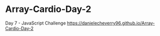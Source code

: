 # Array-Cardio-Day-2
Day 7 - JavaScript Challenge
https://danielecheverry96.github.io/Array-Cardio-Day-2